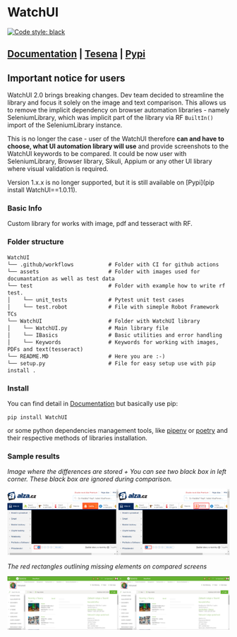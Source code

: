 # WatchUI

[![Code style: black](https://img.shields.io/badge/code%20style-black-000000.svg)](https://github.com/psf/black)

## [Documentation](https://tesena-smart-testing.github.io/WatchUI/) | [Tesena](https://www.tesena.com/) | [Pypi](https://pypi.org/project/WatchUI/)

## Important notice for users

WatchUI 2.0 brings breaking changes. Dev team decided to streamline the library and focus it solely on the image and text comparison. This allows us to remove the implicit dependency on browser automation libraries - namely SeleniumLibrary, which was implicit part of the library via RF `BuiltIn()` import of the SeleniumLibrary instance.

This is no longer the case - user of the WatchUI therefore **can and have to choose, what UI automation library will use** and provide screenshots to the WatchUI keywords to be compared. It could be now user with SeleniumLibrary, Browser library, Sikuli, Appium or any other UI library where visual validation is required.

Version 1.x.x is no longer supported, but it is still available on [Pypi](pip install WatchUI==1.0.11).

### Basic Info

Custom library for works with image, pdf and tesseract with RF.

### Folder structure

```
WatchUI
└── .github/workflows           # Folder with CI for github actions
└── assets                      # Folder with images used for documantation as well as test data
└── test                        # Folder with example how to write rf test.
│    └── unit_tests             # Pytest unit test cases
│    └── test.robot             # File with simeple Robot Framework TCs
└── WatchUI                     # Folder with WatchUI library
│    └── WatchUI.py             # Main library file
│    └── IBasics                # Basic utilities and error handling
│    └── Keywords               # Keywords for working with images, PDFs and text(tesseract)
└── README.MD                   # Here you are :-)
└── setup.py                    # File for easy setup use with pip install .
```

### Install

You can find detail in [Documentation](https://procesor2017.github.io/WatchUI/) but basically use pip:

```
pip install WatchUI
```

or some python dependencies management tools, like [pipenv](https://pipenv.pypa.io/en/latest/) or [poetry](https://python-poetry.org/) and their respective methods of libraries installation.

### Sample results

_Image where the differences are stored + You can see two black box in left corner. These black box are ignored during comparison._

<img src="assets/example-ignore-areas.png">

_The red rectangles outlining missing elements on compared screens_

<img src="assets/example-difference.jpg">
